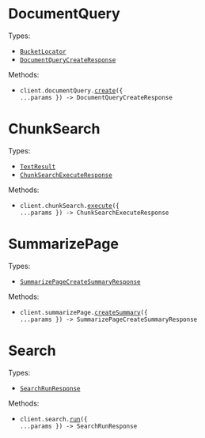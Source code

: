 # DocumentQuery

Types:

- <code><a href="./src/resources/document-query.ts">BucketLocator</a></code>
- <code><a href="./src/resources/document-query.ts">DocumentQueryCreateResponse</a></code>

Methods:

- <code title="post /v1/document_query">client.documentQuery.<a href="./src/resources/document-query.ts">create</a>({ ...params }) -> DocumentQueryCreateResponse</code>

# ChunkSearch

Types:

- <code><a href="./src/resources/chunk-search.ts">TextResult</a></code>
- <code><a href="./src/resources/chunk-search.ts">ChunkSearchExecuteResponse</a></code>

Methods:

- <code title="post /v1/chunk_search">client.chunkSearch.<a href="./src/resources/chunk-search.ts">execute</a>({ ...params }) -> ChunkSearchExecuteResponse</code>

# SummarizePage

Types:

- <code><a href="./src/resources/summarize-page.ts">SummarizePageCreateSummaryResponse</a></code>

Methods:

- <code title="post /v1/summarize_page">client.summarizePage.<a href="./src/resources/summarize-page.ts">createSummary</a>({ ...params }) -> SummarizePageCreateSummaryResponse</code>

# Search

Types:

- <code><a href="./src/resources/search.ts">SearchRunResponse</a></code>

Methods:

- <code title="post /v1/search">client.search.<a href="./src/resources/search.ts">run</a>({ ...params }) -> SearchRunResponse</code>

